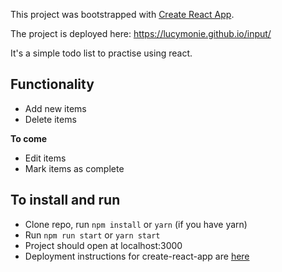 This project was bootstrapped with [Create React App](https://github.com/facebookincubator/create-react-app).  

The project is deployed here: https://lucymonie.github.io/input/

It's a simple todo list to practise using react.  

## Functionality
- Add new items
- Delete items

**To come**  
- Edit items
- Mark items as complete

## To install and run
- Clone repo, run `npm install` or `yarn` (if you have yarn)
- Run `npm run start` or `yarn start`
- Project should open at localhost:3000
- Deployment instructions for create-react-app are [here](https://github.com/facebookincubator/create-react-app/blob/master/packages/react-scripts/template/README.md#github-pages)
